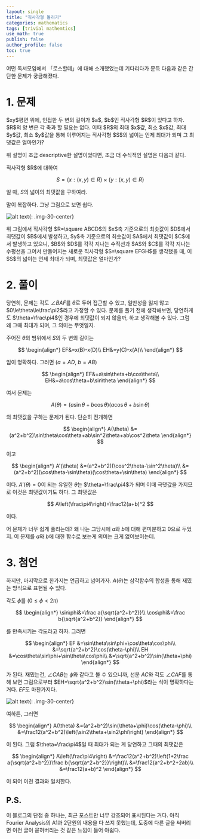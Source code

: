 ```yaml
---
layout: single
title: "직사각형 돌리기"
categories: mathematics
tags: [trivial mathemtics]
use_math: true
publish: false
author_profile: false
toc: true
---
```


어떤 독서모임에서 「로스할데」에 대해 소개했었는데 기다리다가 문득 다음과 같은 간단한 문제가 궁금해졌다.

# 1. 문제

<div class="notice--info" markdown="1">
$xy$평면 위에, 인접한 두 변의 길이가 $a$, $b$인 직사각형 $R$이 있다고 하자.
$R$의 양 변은 각 축과 할 필요는 없다.
이때 $R$의 최대 $x$값, 최소 $x$값, 최대 $y$값, 최소 $y$값을 통해 이루어지는 직사각형 $S$의 넓이는 언제 최대가 되며 그 최댓값은 얼마인가?
</div>

위 설명이 조금 descriptive한 설명이었다면, 조금 더 수식적인 설명은 다음과 같다.

<div class="notice--info" markdown="1">
직사각형 $R$에 대하여

$$S=\{x:(x,y)\in R\}\times\{y:(x,y)\in R\}$$

일 때, $S$의 넓이의 최댓값을 구하여라.
</div>


말이 복잡하다.
그냥 그림으로 보면 쉽다.

![alt text]({{site.url}}\images\2024-11-13-rectangle_rotation\rectangle_rotation.png){: .img-30-center}

<div class="notice--info" markdown="1">
위 그림에서 직사각형 $R=\square ABCD$의 $x$축 기준으로의 최솟값이 $D$에서 최댓값이 $B$에서 발생하고, $y$축 기준으로의 최솟값이 $A$에서 최댓값이 $C$에서 발생하고 있으니, $B$와 $D$를 각각 지나는 수직선과 $A$와 $C$를 각각 지나는 수평선을 그어서 만들어지는 새로운 직사각형 $S=\square EFGH$를 생각했을 때, 이 $S$의 넓이는 언제 최대가 되며, 최댓값은 얼마인가?
</div>

# 2. 풀이

당연히, 문제는 각도 $\angle BAF$를 $\theta$로 두어 접근할 수 있고, 일반성을 잃지 않고 $0\le\theta\le\frac\pi2$라고 가정할 수 있다.
문제를 풀기 전에 생각해보면, 당연하게도 $\theta=\frac\pi4$인 경우에 최댓값이 되지 않을까, 하고 생각해볼 수 있다.
그럼 왜 그때 최대가 되며, 그 의미는 무엇일지.

주어진 $\theta$의 범위에서 $S$의 두 변의 길이는

$$
\begin{align*}
EF&=x(B)-x(D)\\
EH&=y(C)-x(A)\\
\end{align*}
$$

임이 명확하다.
그러면 ($a=AD$, $b=AB$)

$$
\begin{align*}
EF&=a\sin\theta+b\cos\theta\\
EH&=a\cos\theta+b\sin\theta
\end{align*}
$$

여서 문제는

$$A(\theta)=(a\sin\theta+b\cos\theta)(a\cos\theta+b\sin\theta)$$

의 최댓값을 구하는 문제가 된다.
단순히 전개하면

$$
\begin{align*}
A(\theta)
&=(a^2+b^2)\sin\theta\cos\theta+ab\sin^2\theta+ab\cos^2\theta
\end{align*}
$$

이고

$$
\begin{align*}
A'(\theta)
&=(a^2+b^2)(\cos^2\theta-\sin^2\theta)\\
&=(a^2+b^2)(\cos\theta-\sin\theta)(\cos\theta+\sin\theta)
\end{align*}
$$

이다.
$A'(\theta)=0$이 되는 유일한 $\theta$는 $\theta=\frac\pi4$가 되며 이때 극댓값을 가지므로 이것은 최댓값이기도 하다.
그 최댓값은

$$
A\left(\frac\pi4\right)=\frac12(a+b)^2
$$

이다.

어 문제가 너무 쉽게 풀리는데?
왜 나는 그당시에 $a$와 $b$에 대해 편미분하고 0으로 두었지.
이 문제를 $a$와 $b$에 대한 함수로 보는게 의미는 크게 없어보이는데.

# 3. 첨언

하지만, 마지막으로 한가지는 언급하고 넘어가자.
$A(\theta)$는 삼각함수의 합성을 통해 재밌는 방식으로 표현될 수 있다.

각도 $\phi$를 ($0\le\phi\lt2\pi$)

$$
\begin{align*}
\sin\phi&=\frac a{\sqrt{a^2+b^2}}\\
\cos\phi&=\frac b{\sqrt{a^2+b^2}}
\end{align*}
$$

를 만족시키는 각도라고 하자.
그러면

$$
\begin{align*}
EF
&=\sin\theta\sin\phi+\cos\theta\cos\phi\\
&=\sqrt{a^2+b^2}\cos(\theta-\phi)\\
EH
&=\cos\theta\sin\phi+\sin\theta\cos\phi\\
&=\sqrt{a^2+b^2}\sin(\theta+\phi)
\end{align*}
$$

가 된다.
재밌는건, $\angle CAB$는 $\phi$와 같다고 볼 수 있으니까, 선분 $AC$와 각도 $\angle CAF$를 통해 보면 그림으로부터 $EH=\sqrt{a^2+b^2}\sin(\theta+\phi)$라는 식이 명확하다는 거다.
$EF$도 마찬가지다.

![alt text]({{site.url}}\images\2024-11-13-rectangle_rotation\rectangle_rotation_2.png){: .img-30-center}

여하튼, 그러면

$$
\begin{align*}
A(\theta)
&=(a^2+b^2)\sin(\theta+\phi)\cos(\theta-\phi)\\
&=\frac12(a^2+b^2)\left(\sin2\theta+\sin2\phi\right)
\end{align*}
$$

이 된다.
그럼 $\theta=\frac\pi4$일 때 최대가 되는 게 당연하고 그때의 최댓값은

$$
\begin{align*}
A\left(\frac\pi4\right)
&=\frac12(a^2+b^2)\left(1+2\frac a{\sqrt{a^2+b^2}}\frac b{\sqrt{a^2+b^2}}\right)\\
&=\frac12(a^2+b^2+2ab)\\
&=\frac12(a+b)^2
\end{align*}
$$

이 되어 이전 결과와 일치한다.

## P.S.

이 블로그의 단점 중 하나는, 최근 포스트만 너무 강조되어 표시된다는 거다.
아직 Fourier Analysis의 A1과 2단원의 내용을 다 쓰지 못했는데, 도중에 다른 글을 써버리면 이전 글이 묻혀버리는 것 같은 느낌이 들어 아쉽다.